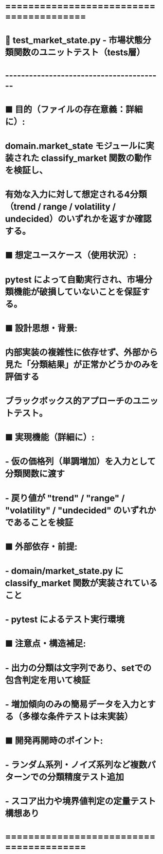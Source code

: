 # ========================================
# 📄 test_market_state.py - 市場状態分類関数のユニットテスト（tests層）
# ----------------------------------------
# ■ 目的（ファイルの存在意義：詳細に）:
#   domain.market_state モジュールに実装された classify_market 関数の動作を検証し、
#   有効な入力に対して想定される4分類（trend / range / volatility / undecided）のいずれかを返すか確認する。
#
# ■ 想定ユースケース（使用状況）:
#   pytest によって自動実行され、市場分類機能が破損していないことを保証する。
#
# ■ 設計思想・背景:
#   内部実装の複雑性に依存せず、外部から見た「分類結果」が正常かどうかのみを評価する
#   ブラックボックス的アプローチのユニットテスト。
#
# ■ 実現機能（詳細に）:
#   - 仮の価格列（単調増加）を入力として分類関数に渡す
#   - 戻り値が "trend" / "range" / "volatility" / "undecided" のいずれかであることを検証
#
# ■ 外部依存・前提:
#   - domain/market_state.py に classify_market 関数が実装されていること
#   - pytest によるテスト実行環境
#
# ■ 注意点・構造補足:
#   - 出力の分類は文字列であり、setでの包含判定を用いて検証
#   - 増加傾向のみの簡易データを入力とする（多様な条件テストは未実装）
#
# ■ 開発再開時のポイント:
#   - ランダム系列・ノイズ系列など複数パターンでの分類精度テスト追加
#   - スコア出力や境界値判定の定量テスト構想あり
# ========================================
